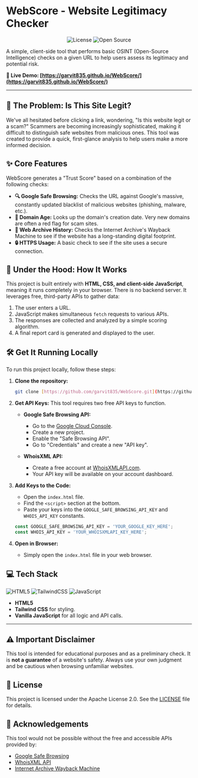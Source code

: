 # WebScore - Website Legitimacy Checker

<p align="center">
  <img alt="License" src="https://img.shields.io/badge/License-Apache_2.0-blue.svg"/>
  <img alt="Open Source" src="https://img.shields.io/badge/Open%20Source-❤️-brightgreen"/>
</p>

A simple, client-side tool that performs basic OSINT (Open-Source Intelligence) checks on a given URL to help users assess its legitimacy and potential risk.

**🔗 Live Demo: [https://garvit835.github.io/WebScore/](https://garvit835.github.io/WebScore/)**

---

## 🤔 The Problem: Is This Site Legit?

We've all hesitated before clicking a link, wondering, "Is this website legit or a scam?" Scammers are becoming increasingly sophisticated, making it difficult to distinguish safe websites from malicious ones. This tool was created to provide a quick, first-glance analysis to help users make a more informed decision.

## ✨ Core Features

WebScore generates a "Trust Score" based on a combination of the following checks:

* **🔍 Google Safe Browsing:** Checks the URL against Google's massive, constantly updated blacklist of malicious websites (phishing, malware, etc.).
* **📅 Domain Age:** Looks up the domain's creation date. Very new domains are often a red flag for scam sites.
* **📜 Web Archive History:** Checks the Internet Archive's Wayback Machine to see if the website has a long-standing digital footprint.
* **🔒 HTTPS Usage:** A basic check to see if the site uses a secure connection.

## 🚀 Under the Hood: How It Works

This project is built entirely with **HTML, CSS, and client-side JavaScript**, meaning it runs completely in your browser. There is no backend server. It leverages free, third-party APIs to gather data:

1.  The user enters a URL.
2.  JavaScript makes simultaneous `fetch` requests to various APIs.
3.  The responses are collected and analyzed by a simple scoring algorithm.
4.  A final report card is generated and displayed to the user.

## 🛠️ Get It Running Locally

To run this project locally, follow these steps:

1.  **Clone the repository:**
    ```bash
    git clone [https://github.com/garvit835/WebScore.git](https://github.com/garvit835/WebScore.git)
    ```

2.  **Get API Keys:** This tool requires two free API keys to function.

    * **Google Safe Browsing API:**
        * Go to the [Google Cloud Console](https://console.cloud.google.com/).
        * Create a new project.
        * Enable the "Safe Browsing API".
        * Go to "Credentials" and create a new "API key".

    * **WhoisXML API:**
        * Create a free account at [WhoisXMLAPI.com](https://www.whoisxmlapi.com/).
        * Your API key will be available on your account dashboard.

3.  **Add Keys to the Code:**
    * Open the `index.html` file.
    * Find the `<script>` section at the bottom.
    * Paste your keys into the `GOOGLE_SAFE_BROWSING_API_KEY` and `WHOIS_API_KEY` constants.

    ```javascript
    const GOOGLE_SAFE_BROWSING_API_KEY = 'YOUR_GOOGLE_KEY_HERE';
    const WHOIS_API_KEY = 'YOUR_WHOISXMLAPI_KEY_HERE';
    ```

4.  **Open in Browser:**
    * Simply open the `index.html` file in your web browser.

## 💻 Tech Stack

<p align="left">
  <img alt="HTML5" src="https://img.shields.io/badge/HTML5-E34F26?style=for-the-badge&logo=html5&logoColor=white"/>
  <img alt="TailwindCSS" src="https://img.shields.io/badge/Tailwind_CSS-38B2AC?style=for-the-badge&logo=tailwind-css&logoColor=white"/>
  <img alt="JavaScript" src="https://img.shields.io/badge/JavaScript-F7DF1E?style=for-the-badge&logo=javascript&logoColor=black"/>
</p>

* **HTML5**
* **Tailwind CSS** for styling.
* **Vanilla JavaScript** for all logic and API calls.

---

## ⚠️ Important Disclaimer

This tool is intended for educational purposes and as a preliminary check. It is **not a guarantee** of a website's safety. Always use your own judgment and be cautious when browsing unfamiliar websites.

## 📄 License

This project is licensed under the Apache License 2.0. See the [LICENSE](LICENSE) file for details.

## 🙏 Acknowledgements

This tool would not be possible without the free and accessible APIs provided by:

* [Google Safe Browsing](https://developers.google.com/safe-browsing)
* [WhoisXML API](https://www.whoisxmlapi.com/)
* [Internet Archive Wayback Machine](https://archive.org/help/wayback_api.php)
